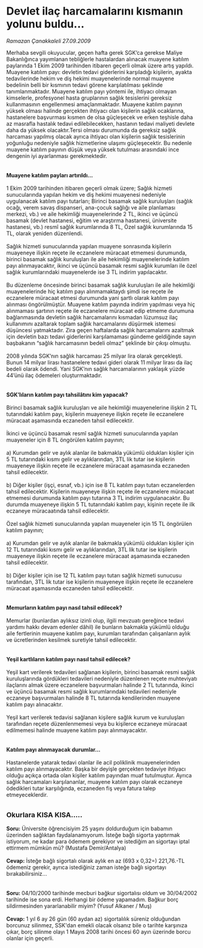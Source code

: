 # Devlet ilaç harcamalarını kısmanın yolunu buldu...

*Ramazan Çanakkaleli 27.09.2009*

<div class="taraf_structure_2col_1zq">
<div class="margen_n">



 <p>Merhaba sevgili okuyucular, geçen hafta gerek SGK’ca gerekse Maliye Bakanlığınca yayımlanan tebliğlerle hastalardan alınacak muayene katılım paylarında 1 Ekim 2009 tarihinden itibaren geçerli olmak üzere artış yapıldı. Muayene katılım payı: devletin tedavi giderlerini karşıladığı kişilerin, ayakta tedavilerinde hekim ve diş hekimi muayenelerinde normal muayene bedelinin belli bir kısmının tedavi görene karşılatılması şeklinde tanımlanmaktadır. Muayene katılım payı yöntemi ile, ihtiyacı olmayan kimselerle, profesyonel hasta gruplarının sağlık tesislerini gereksiz kullanmasının engellenmesi amaçlanmaktadır. Muayene katılım payının yüksek olması halinde gerçekten ihtiyacı olan kişilerin sağlık ocaklarına, hastanelere başvurması kısmen de olsa güçleşecek ve erken teşhisle daha az masrafla hastalık tedavi edilebilecekken, hastanın tedavi maliyeti devlete daha da yüksek olacaktır.Tersi olması durumunda da gereksiz sağlık harcaması yapılmış olacak ayrıca ihtiyacı olan kişilerin sağlık tesislerinin yoğunluğu nedeniyle sağlık hizmetlerine ulaşımı güçleşecektir. Bu nedenle muayene katılım payının düşük veya yüksek tutulması arasındaki ince dengenin iyi ayarlanması gerekmektedir. <b><br/><br/><br/>Muayene katılım payları artırıldı...</b> <br/><br/>1 Ekim 2009 tarihinden itibaren geçerli olmak üzere; Sağlık hizmeti sunucularında yapılan hekim ve diş hekimi muayenesi nedeniyle uygulanacak katılım payı tutarları; Birinci basamak sağlık kuruluşları (sağlık ocağı, verem savaş dispanseri, ana-çocuk sağlığı ve aile planlaması merkezi, vb.) ve aile hekimliği muayenelerinde 2 TL, ikinci ve üçüncü basamak (devlet hastanesi, eğitim ve araştırma hastanesi, üniversite hastanesi, vb.) resmî sağlık kurumlarında 8 TL, Özel sağlık kurumlarında 15 TL, olarak yeniden düzenlendi. <br/><br/>Sağlık hizmeti sunucularında yapılan muayene sonrasında kişilerin muayeneye ilişkin reçete ile eczanelere müracaat etmemesi durumunda, birinci basamak sağlık kuruluşları ile aile hekimliği muayenelerinde katılım payı alınmayacaktır, ikinci ve üçüncü basamak resmi sağlık kurumları ile özel sağlık kurumlarındaki muayenelerde ise 3 TL indirim yapılacaktır. <br/><br/>Bu düzenleme öncesinde birinci basamak sağlık kuruluşları ile aile hekimliği muayenelerinde hiç katılım payı alınmamaktaydı şimdi ise reçete ile eczanelere müracaat etmesi durumunda yani şartlı olarak katılım payı alınması öngörülmüştür. Muayene katılım payında indirim yapılması veya hiç alınmaması şartının reçete ile eczanelere müracaat edip etmeme durumuna bağlanmasında devletin sağlık harcamalarını kısmadan lüzumsuz ilaç kullanımını azaltarak toplam sağlık harcamalarını düşürmek istemesi düşüncesi yatmaktadır. Zira geçen haftalarda sağlık harcamalarını azaltmak için devletin bazı tedavi giderlerini karşılamaması gündeme geldiğinde sayın başbakanın “sağlık harcamasının bedeli olmaz” şeklinde bir çıkışı olmuştu. <br/><br/>2008 yılında SGK’nın sağlık harcaması 25 milyar lira olarak gerçekleşti. Bunun 14 milyar lirası hastanelere tedavi gideri olarak 11 milyar lirası da ilaç bedeli olarak ödendi. Yani SGK’nın sağlık harcamalarının yaklaşık yüzde 44’ünü ilaç ödemeleri oluşturmaktadır.<b> <br/><br/><br/>SGK’lıların katılım payı tahsilâtını kim yapacak?</b> <br/><br/>Birinci basamak sağlık kuruluşları ve aile hekimliği muayenelerine ilişkin 2 TL tutarındaki katılım payı, kişilerin muayeneye ilişkin reçete ile eczanelere müracaat aşamasında eczaneden tahsil edilecektir. <br/><br/>İkinci ve üçüncü basamak resmî sağlık hizmeti sunucularında yapılan muayeneler için 8 TL öngörülen katılım payının; <br/><br/>a) Kurumdan gelir ve aylık alanlar ile bakmakla yükümlü oldukları kişiler için 5 TL tutarındaki kısmı gelir ve aylıklarından, 3TL lik tutar ise kişilerin muayeneye ilişkin reçete ile eczanelere müracaat aşamasında eczaneden tahsil edilecektir. <br/><br/>b) Diğer kişiler (işçi, esnaf, vb.) için ise 8 TL katılım payı tutarı eczanelerden tahsil edilecektir. Kişilerin muayeneye ilişkin reçete ile eczanelere müracaat etmemesi durumunda katılım payı tutarına 3 TL indirim uygulanacaktır. Bu durumda muayeneye ilişkin 5 TL tutarındaki katılım payı, kişinin reçete ile ilk eczaneye müracaatında tahsil edilecektir. <br/><br/>Özel sağlık hizmeti sunucularında yapılan muayeneler için 15 TL öngörülen katılım payının; <br/><br/>a) Kurumdan gelir ve aylık alanlar ile bakmakla yükümlü oldukları kişiler için 12 TL tutarındaki kısmı gelir ve aylıklarından, 3TL lik tutar ise kişilerin muayeneye ilişkin reçete ile eczanelere müracaat aşamasında eczaneden tahsil edilecektir. <br/><br/>b) Diğer kişiler için ise 12 TL katılım payı tutarı sağlık hizmeti sunucusu tarafından, 3TL lik tutar ise kişilerin muayeneye ilişkin reçete ile eczanelere müracaat aşamasında eczaneden tahsil edilecektir.<b> <br/><br/><br/>Memurların katılım payı nasıl tahsil edilecek?</b> <br/><br/>Memurlar (bunlardan aylıksız izinli olup, ilgili mevzuatı gereğince tedavi yardımı hakkı devam edenler dâhil) ile bunların bakmakla yükümlü olduğu aile fertlerinin muayene katılım payı, kurumları tarafından çalışanların aylık ve ücretlerinden kesilmek suretiyle tahsil edilecektir.<b> <br/><br/><br/>Yeşil kartlıların katılım payı nasıl tahsil edilecek?</b> <br/><br/>Yeşil kart verilerek tedavileri sağlanan kişilerin, birinci basamak resmi sağlık kuruluşlarında gördükleri tedavileri nedeniyle düzenlenen reçete muhteviyatı ilaçlarını almak üzere eczanelere başvurmaları halinde 2 TL tutarında, ikinci ve üçüncü basamak resmi sağlık kurumlarındaki tedavileri nedeniyle eczaneye başvurmaları halinde 8 TL tutarında kendilerinden muayene katılım payı alınacaktır. <br/><br/>Yeşil kart verilerek tedavisi sağlanan kişilere sağlık kurum ve kuruluşları tarafından reçete düzenlenmemesi veya bu kişilerce eczaneye müracaat edilmemesi halinde muayene katılım payı alınmayacaktır. <b><br/><br/><br/>Katılım payı alınmayacak durumlar...</b> <br/><br/>Hastanelerde yatarak tedavi olanlar ile acil poliklinik muayenelerinden katılım payı alınmayacaktır. Başka bir deyişle gerçekten tedaviye ihtiyacı olduğu açıkça ortada olan kişiler katılım payından muaf tutulmuştur. Ayrıca sağlık harcamaları karşılananlar, muayene katılım payı olarak eczaneye ödedikleri tutar karşılığında, eczaneden fiş veya fatura talep etmeyeceklerdir.<b> <br/><br/><br/><font size="4">Okurlara KISA KISA..... <br/></font><br/>Soru:</b> Üniversite öğrencisiyim 25 yaşını doldurduğum için babamın üzerinden sağlıktan faydalanamıyorum. İsteğe bağlı sigorta yaptırmak istiyorum, ne kadar para ödemem gerekiyor ve istediğim an sigortayı iptal ettirmem mümkün mü? (Mustafa Demir/Antalya)<b> <br/><br/>Cevap:</b> İsteğe bağlı sigortalı olarak aylık en az (693 x 0,32=) 221,76.-TL ödemeniz gerekir, ayrıca istediğiniz zaman isteğe bağlı sigortayı bırakabilirsiniz...<b> <br/><br/><br/>Soru: </b>04/10/2000 tarihinde mecburi bağkur sigortalısı oldum ve 30/04/2002 tarihinde ise sona erdi. Herhangi bir ödeme yapamadım. Bağkur borç sildirmesinden yararlanabilir miyim? (Yusuf Alkaner / Muş)<b> <br/><br/>Cevap:</b> 1 yıl 6 ay 26 gün (60 aydan az) sigortalılık süreniz olduğundan borcunuz silinmez, SSK'dan emekli olacak olsanız bile o tarihte karşınıza çıkar, borç silinme olayı 1 Mayıs 2008 tarihi öncesi 60 ayın üzerinde borcu olanlar için geçerli.</p>
<br/>
<br/>
<br/>



<br/>


<div id="taraf_not">
</div>

</div>


</div>
